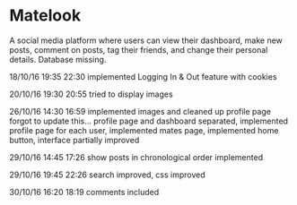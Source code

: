 # Matelook
A social media platform where users can view their dashboard, make new posts, comment on posts, tag their friends, and change their personal details. Database missing.

18/10/16	19:35	22:30	implemented Logging In & Out feature with cookies

20/10/16    19:30   20:55   tried to display images

26/10/16    14:30   16:59   implemented images and cleaned up profile page
forgot to update this...    profile page and dashboard separated, implemented profile page for each user, implemented mates page, implemented home button, interface partially improved

29/10/16    14:45   17:26   show posts in chronological order implemented

29/10/16    19:45   22:26   search improved, css improved

30/10/16    16:20   18:19   comments included
